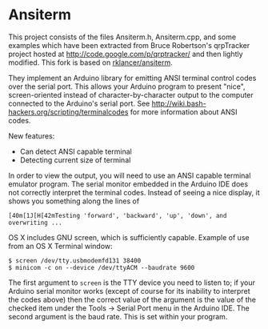 Ansiterm
===

This project consists of the files Ansiterm.h, Ansiterm.cpp, and some examples
which have been extracted from Bruce Robertson's qrpTracker project hosted at
http://code.google.com/p/qrptracker/ and then lightly modified.
This fork is based on [rklancer/ansiterm](https://github.com/rklancer/ansiterm).

They implement an Arduino library for emitting ANSI terminal control codes
over the serial port. This allows your Arduino program to present "nice",
screen-oriented instead of character-by-character output to the computer
connected to the Arduino's serial port. 
See http://wiki.bash-hackers.org/scripting/terminalcodes for more information
about ANSI codes.

New features:
  * Can detect ANSI capable terminal
  * Detecting current size of terminal

In order to view the output, you will need to use an ANSI capable terminal
emulator program. The serial monitor embedded in the Arduino IDE does not
correctly interpret the terminal codes. Instead of seeing a nice display, it
shows you something along the lines of

    [40m[1J[H[42mTesting 'forward', 'backward', 'up', 'down', and overwriting ...

OS X includes GNU screen, which is sufficiently capable. Example of use from
an OS X Terminal window:

    $ screen /dev/tty.usbmodemfd131 38400
    $ minicom -c on --device /dev/ttyACM --baudrate 9600

The first argument to `screen` is the TTY device you need to listen to; if
your Arduino serial monitor works (except of course for its inability to
interpret the codes above) then the correct value of the argument is the value
of the checked item under the Tools -> Serial Port menu in the Arduino IDE.
The second argument is the baud rate. This is set within your program.

